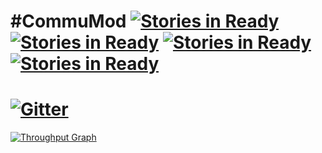 #CommuMod [![Stories in Ready](https://badge.waffle.io/KaminoCoding/CommuMod.png?label=ready&title=Ready)](https://waffle.io/KaminoCoding/CommuMod) [![Stories in Ready](https://badge.waffle.io/KaminoCoding/CommuMod.png?label=in%20progress&title=In%20Progress)](https://waffle.io/KaminoCoding/CommuMod) [![Stories in Ready](https://badge.waffle.io/KaminoCoding/CommuMod.png?label=Done&title=Done)](https://waffle.io/KaminoCoding/CommuMod) [![Stories in Ready](https://badge.waffle.io/KaminoCoding/CommuMod.png?label=Backlog&title=Backlog)](https://waffle.io/KaminoCoding/CommuMod)
=====

[![Gitter](https://badges.gitter.im/Join%20Chat.svg)](https://gitter.im/Cyb3rWarri0r8/CommuMod?utm_source=badge&utm_medium=badge&utm_campaign=pr-badge&utm_content=badge)
====
[![Throughput Graph](https://graphs.waffle.io/KaminoCoding/CommuMod/throughput.svg)](https://waffle.io/KaminoCoding/CommuMod/metrics)
